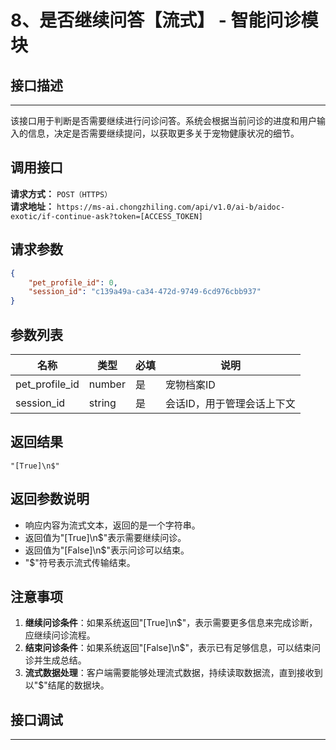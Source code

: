 # 8、是否继续问答【流式】 - 智能问诊模块

## 接口描述
---
该接口用于判断是否需要继续进行问诊问答。系统会根据当前问诊的进度和用户输入的信息，决定是否需要继续提问，以获取更多关于宠物健康状况的细节。

## 调用接口
**请求方式：** `POST（HTTPS）`  
**请求地址：** `https://ms-ai.chongzhiling.com/api/v1.0/ai-b/aidoc-exotic/if-continue-ask?token=[ACCESS_TOKEN]`

## 请求参数
```json
{
    "pet_profile_id": 0,
    "session_id": "c139a49a-ca34-472d-9749-6cd976cbb937"
}
```

## 参数列表

| 名称            | 类型   | 必填 | 说明                  |
| --------------- | ------ | ---- | --------------------- |
| pet_profile_id  | number | 是   | 宠物档案ID            |
| session_id      | string | 是   | 会话ID，用于管理会话上下文 |

## 返回结果
```plaintext
"[True]\n$"
```

## 返回参数说明
- 响应内容为流式文本，返回的是一个字符串。
- 返回值为"[True]\n$"表示需要继续问诊。
- 返回值为"[False]\n$"表示问诊可以结束。
- "$"符号表示流式传输结束。

## 注意事项
1. **继续问诊条件**：如果系统返回"[True]\n$"，表示需要更多信息来完成诊断，应继续问诊流程。
2. **结束问诊条件**：如果系统返回"[False]\n$"，表示已有足够信息，可以结束问诊并生成总结。
3. **流式数据处理**：客户端需要能够处理流式数据，持续读取数据流，直到接收到以"$"结尾的数据块。

## 接口调试
---
<script setup>  
import SwaggerUI from '../../../../src/components/SwaggerUI.vue'  
</script>  

<ClientOnly>  
  <SwaggerUI   
    tag="if-continue-ask"   
    type="post"   
    path="/aidoc-exotic/if-continue-ask"   
  />  
</ClientOnly>  



